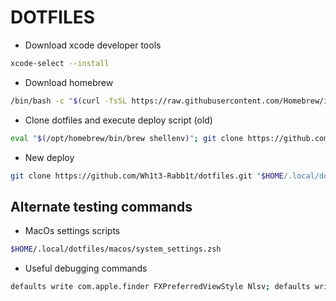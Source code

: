 # DOTFILES

- Download xcode developer tools

```sh
xcode-select --install
```

- Download homebrew

```sh
/bin/bash -c "$(curl -fsSL https://raw.githubusercontent.com/Homebrew/install/HEAD/install.sh)"
```

- Clone dotfiles and execute deploy script (old)

```sh
eval "$(/opt/homebrew/bin/brew shellenv)"; git clone https://github.com/Wh1t3-Rabb1t/dotfiles.git "$HOME/.local/dotfiles"; $HOME/.local/dotfiles/deploy.zsh
```
- New deploy

```sh
git clone https://github.com/Wh1t3-Rabb1t/dotfiles.git "$HOME/.local/dotfiles"; "$HOME/.local/dotfiles/brew_bootstrap.zsh"; exec zsh; $HOME/.local/dotfiles/deploy.zsh
```

## Alternate testing commands

- MacOs settings scripts

```sh
$HOME/.local/dotfiles/macos/system_settings.zsh
```

- Useful debugging commands

```sh
defaults write com.apple.finder FXPreferredViewStyle Nlsv; defaults write com.apple.finder AppleShowAllFiles True; killall Finder
```
